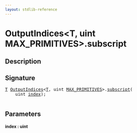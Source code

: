 ```yaml
---
layout: stdlib-reference
---
```


# OutputIndices\<T, uint MAX\_PRIMITIVES\>\.subscript

## Description





## Signature 

<pre>
<a href="index.html#typeparam-T" class="code_type">T</a> <a href="index.html" class="code_type">OutputIndices</a>&lt;<a href="index.html#typeparam-T" class="code_type">T</a>, <span class="code_keyword">uint</span> <a href="index.html#decl-MAX_PRIMITIVES" class="code_var">MAX_PRIMITIVES</a>&gt;.<a href="subscript.html">subscript</a>(
    <span class="code_keyword">uint</span> <a href="subscript.html#decl-index" class="code_param">index</a>);

</pre>

## Parameters

####  <a id="decl-index"></a>index  : uint

